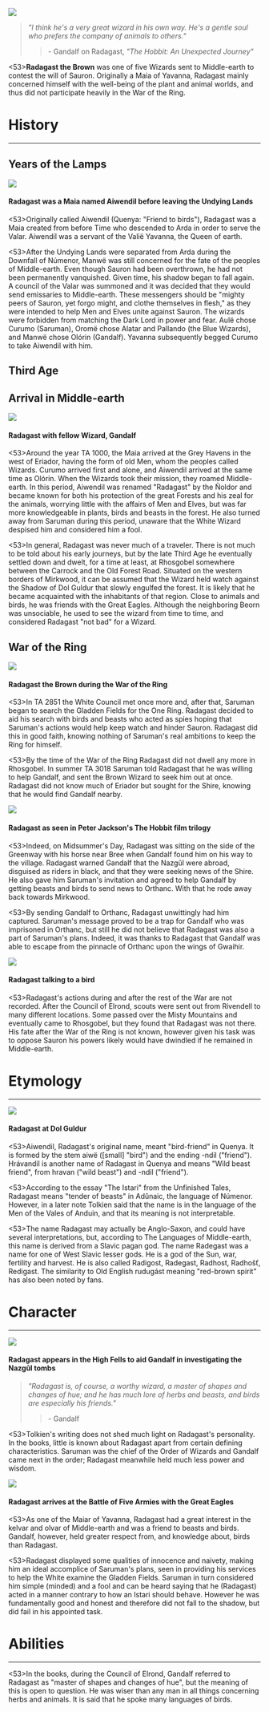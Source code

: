 ![](radagast/1.jpg)

> *"I think he's a very great wizard in his own way. He's a gentle soul who prefers the company of animals to others."*
>> \- Gandalf on Radagast, *"The Hobbit: An Unexpected Journey"*

<53>**Radagast the Brown** was one of five Wizards sent to Middle-earth to contest the will of Sauron. Originally a Maia of Yavanna, Radagast mainly concerned himself with the well-being of the plant and animal worlds, and thus did not participate heavily in the War of the Ring.

# History
---

## **Years of the Lamps**

![](radagast/2.jpg)

#### Radagast was a Maia named Aiwendil before leaving the Undying Lands

<53>Originally called Aiwendil (Quenya: "Friend to birds"), Radagast was a Maia created from before Time who descended to Arda in order to serve the Valar. Aiwendil was a servant of the Valië Yavanna, the Queen of earth.

<53>After the Undying Lands were separated from Arda during the Downfall of Númenor, Manwë was still concerned for the fate of the peoples of Middle-earth. Even though Sauron had been overthrown, he had not been permanently vanquished. Given time, his shadow began to fall again. A council of the Valar was summoned and it was decided that they would send emissaries to Middle-earth. These messengers should be "mighty peers of Sauron, yet forgo might, and clothe themselves in flesh," as they were intended to help Men and Elves unite against Sauron. The wizards were forbidden from matching the Dark Lord in power and fear. Aulë chose Curumo (Saruman), Oromë chose Alatar and Pallando (the Blue Wizards), and Manwë chose Olórin (Gandalf). Yavanna subsequently begged Curumo to take Aiwendil with him.

## **Third Age**

## Arrival in Middle-earth

![](radagast/3.jpg)

#### Radagast with fellow Wizard, Gandalf

<53>Around the year TA 1000, the Maia arrived at the Grey Havens in the west of Eriador, having the form of old Men, whom the peoples called Wizards. Curumo arrived first and alone, and Aiwendil arrived at the same time as Olórin. When the Wizards took their mission, they roamed Middle-earth. In this period, Aiwendil was renamed "Radagast" by the Ñoldor and became known for both his protection of the great Forests and his zeal for the animals, worrying little with the affairs of Men and Elves, but was far more knowledgeable in plants, birds and beasts in the forest. He also turned away from Saruman during this period, unaware that the White Wizard despised him and considered him a fool.

<53>In general, Radagast was never much of a traveler. There is not much to be told about his early journeys, but by the late Third Age he eventually settled down and dwelt, for a time at least, at Rhosgobel somewhere between the Carrock and the Old Forest Road. Situated on the western borders of Mirkwood, it can be assumed that the Wizard held watch against the Shadow of Dol Guldur that slowly engulfed the forest. It is likely that he became acquainted with the inhabitants of that region. Close to animals and birds, he was friends with the Great Eagles. Although the neighboring Beorn was unsociable, he used to see the wizard from time to time, and considered Radagast "not bad" for a Wizard.

## War of the Ring

![](radagast/4.jpg)

#### Radagast the Brown during the War of the Ring

<53>In TA 2851 the White Council met once more and, after that, Saruman began to search the Gladden Fields for the One Ring. Radagast decided to aid his search with birds and beasts who acted as spies hoping that Saruman's actions would help keep watch and hinder Sauron. Radagast did this in good faith, knowing nothing of Saruman's real ambitions to keep the Ring for himself.

<53>By the time of the War of the Ring Radagast did not dwell any more in Rhosgobel. In summer TA 3018 Saruman told Radagast that he was willing to help Gandalf, and sent the Brown Wizard to seek him out at once. Radagast did not know much of Eriador but sought for the Shire, knowing that he would find Gandalf nearby.

![](radagast/5.jpg)

#### Radagast as seen in Peter Jackson's The Hobbit film trilogy

<53>Indeed, on Midsummer's Day, Radagast was sitting on the side of the Greenway with his horse near Bree when Gandalf found him on his way to the village. Radagast warned Gandalf that the Nazgûl were abroad, disguised as riders in black, and that they were seeking news of the Shire. He also gave him Saruman's invitation and agreed to help Gandalf by getting beasts and birds to send news to Orthanc. With that he rode away back towards Mirkwood.

<53>By sending Gandalf to Orthanc, Radagast unwittingly had him captured. Saruman's message proved to be a trap for Gandalf who was imprisoned in Orthanc, but still he did not believe that Radagast was also a part of Saruman's plans. Indeed, it was thanks to Radagast that Gandalf was able to escape from the pinnacle of Orthanc upon the wings of Gwaihir.

![](radagast/6.jpg)

#### Radagast talking to a bird

<53>Radagast's actions during and after the rest of the War are not recorded. After the Council of Elrond, scouts were sent out from Rivendell to many different locations. Some passed over the Misty Mountains and eventually came to Rhosgobel, but they found that Radagast was not there. His fate after the War of the Ring is not known, however given his task was to oppose Sauron his powers likely would have dwindled if he remained in Middle-earth.

# Etymology

---

![](radagast/7.jpg)

#### Radagast at Dol Guldur

<53>Aiwendil, Radagast's original name, meant "bird-friend" in Quenya. It is formed by the stem aiwë ([small] "bird") and the ending -ndil ("friend"). Hrávandil is another name of Radagast in Quenya and means "Wild beast friend", from hravan ("wild beast") and -ndil ("friend").

<53>According to the essay "The Istari" from the Unfinished Tales, Radagast means "tender of beasts" in Adûnaic, the language of Númenor. However, in a later note Tolkien said that the name is in the language of the Men of the Vales of Anduin, and that its meaning is not interpretable.

<53>The name Radagast may actually be Anglo-Saxon, and could have several interpretations, but, according to The Languages of Middle-earth, this name is derived from a Slavic pagan god. The name Radegast was a name for one of West Slavic lesser gods. He is a god of the Sun, war, fertility and harvest. He is also called Radigost, Radegast, Radhost, Radhošť, Redigast. The similarity to Old English rudugást meaning "red-brown spirit" has also been noted by fans.

# Character

---

![](radagast/8.jpg)

#### Radagast appears in the High Fells to aid Gandalf in investigating the Nazgûl tombs

> *"Radagast is, of course, a worthy wizard, a master of shapes and changes of hue; and he has much lore of herbs and beasts, and birds are especially his friends."*
>> \- Gandalf

<53>Tolkien's writing does not shed much light on Radagast's personality. In the books, little is known about Radagast apart from certain defining characteristics. Saruman was the chief of the Order of Wizards and Gandalf came next in the order; Radagast meanwhile held much less power and wisdom.

![](radagast/9.jpg)

#### Radagast arrives at the Battle of Five Armies with the Great Eagles

<53>As one of the Maiar of Yavanna, Radagast had a great interest in the kelvar and olvar of Middle-earth and was a friend to beasts and birds. Gandalf, however, held greater respect from, and knowledge about, birds than Radagast.

<53>Radagast displayed some qualities of innocence and naivety, making him an ideal accomplice of Saruman's plans, seen in providing his services to help the White examine the Gladden Fields. Saruman in turn considered him simple (minded) and a fool and can be heard saying that he (Radagast) acted in a manner contrary to how an Istari should behave. However he was fundamentally good and honest and therefore did not fall to the shadow, but did fail in his appointed task.

# Abilities

---

<53>In the books, during the Council of Elrond, Gandalf referred to Radagast as "master of shapes and changes of hue", but the meaning of this is open to question. He was wiser than any man in all things concerning herbs and animals. It is said that he spoke many languages of birds.
